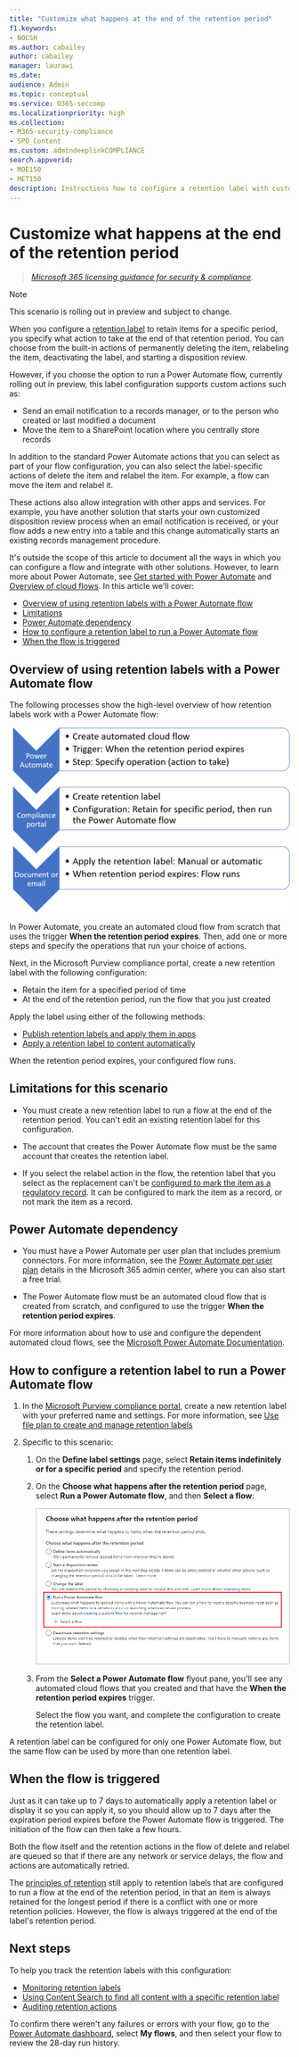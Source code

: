 ```yaml
---
title: "Customize what happens at the end of the retention period"
f1.keywords:
- NOCSH
ms.author: cabailey
author: cabailey
manager: laurawi
ms.date: 
audience: Admin
ms.topic: conceptual
ms.service: O365-seccomp
ms.localizationpriority: high
ms.collection: 
- M365-security-compliance
- SPO_Content
ms.custom: admindeeplinkCOMPLIANCE
search.appverid: 
- MOE150
- MET150
description: Instructions how to configure a retention label with custom actions and logic when the retention period has expired by using Power Automate flows.
---
```


# Customize what happens at the end of the retention period

>*[Microsoft 365 licensing guidance for security & compliance](/office365/servicedescriptions/microsoft-365-service-descriptions/microsoft-365-tenantlevel-services-licensing-guidance/microsoft-365-security-compliance-licensing-guidance).*

> [!NOTE]
> This scenario is rolling out in preview and subject to change.

When you configure a [retention label](retention.md) to retain items for a specific period, you specify what action to take at the end of that retention period. You can choose from the built-in actions of permanently deleting the item, relabeling the item, deactivating the label, and starting a disposition review.

However, if you choose the option to run a Power Automate flow, currently rolling out in preview, this label configuration supports custom actions such as:

- Send an email notification to a records manager, or to the person who created or last modified a document
- Move the item to a SharePoint location where you centrally store records

In addition to the standard Power Automate actions that you can select as part of your flow configuration, you can also select the label-specific actions of delete the item and relabel the item. For example, a flow can move the item and relabel it.

These actions also allow integration with other apps and services. For example, you have another solution that starts your own customized disposition review process when an email notification is received, or your flow adds a new entry into a table and this change automatically starts an existing records management procedure.

It's outside the scope of this article to document all the ways in which you can configure a flow and integrate with other solutions. However, to learn more about Power Automate, see [Get started with Power Automate](/power-automate/getting-started) and [Overview of cloud flows](/power-automate/overview-cloud). In this article we'll cover:

- [Overview of using retention labels with a Power Automate flow](#overview-of-using-retention-labels-with-a-power-automate-flow)
- [Limitations](#limitations-for-this-scenario)
- [Power Automate dependency](#power-automate-dependency)
- [How to configure a retention label to run a Power Automate flow](#how-to-configure-a-retention-label-to-run-a-power-automate-flow)
- [When the flow is triggered](#when-the-flow-is-triggered)
 

## Overview of using retention labels with a Power Automate flow

The following processes show the high-level overview of how retention labels work with a Power Automate flow:

![Process overview of how retention labels work with a Power Automate flow.](../media/retention-label-flow-overview.png)

In Power Automate, you create an automated cloud flow from scratch that uses the trigger **When the retention period expires**. Then, add one or more steps and specify the operations that run your choice of actions.

Next, in the Microsoft Purview compliance portal, create a new retention label with the following configuration:
- Retain the item for a specified period of time
- At the end of the retention period, run the flow that you just created

Apply the label using either of the following methods:
- [Publish retention labels and apply them in apps](create-apply-retention-labels.md)
- [Apply a retention label to content automatically](apply-retention-labels-automatically.md)

When the retention period expires, your configured flow runs.

## Limitations for this scenario

- You must create a new retention label to run a flow at the end of the retention period. You can't edit an existing retention label for this configuration.

- The account that creates the Power Automate flow must be the same account that creates the retention label.

- If you select the relabel action in the flow, the retention label that you select as the replacement can't be [configured to mark the item as a regulatory record](declare-records.md#configuring-retention-labels-to-declare-records). It can be configured to mark the item as a record, or not mark the item as a record.

## Power Automate dependency

- You must have a Power Automate per user plan that includes premium connectors. For more information, see the [Power Automate per user plan](https://admin.microsoft.com/AdminPortal/Home?ref=/catalog/offer-details/power-automate-per-user-plan/7CF37992-A897-4DB2-82C1-BDA8C1C3EB76) details in the Microsoft 365 admin center, where you can also start a free trial.

- The Power Automate flow must be an automated cloud flow that is created from scratch, and configured to use the trigger **When the retention period expires**.

For more information about how to use and configure the dependent automated cloud flows, see the [Microsoft Power Automate Documentation](/power-automate).

## How to configure a retention label to run a Power Automate flow

1. In the [Microsoft Purview compliance portal](https://go.microsoft.com/fwlink/p/?linkid=2077149), create a new retention label with your preferred name and settings. For more information, see [Use file plan to create and manage retention labels](file-plan-manager.md)

2. Specific to this scenario:
    
    1. On the **Define label settings** page, select **Retain items indefinitely or for a specific period** and specify the retention period.
    
    2. On the **Choose what happens after the retention period** page, select **Run a Power Automate flow**, and then **Select a flow**:
        
        ![Configuring a retention label to run a Power Automate flow after the retention period expires.](../media/retention-label-flow-configuration.png)
        
    
    3. From the **Select a Power Automate flow** flyout pane, you'll see any automated cloud flows that you created and that have the **When the retention period expires** trigger.
        
        Select the flow you want, and complete the configuration to create the retention label.

A retention label can be configured for only one Power Automate flow, but the same flow can be used by more than one retention label.

## When the flow is triggered

Just as it can take up to 7 days to automatically apply a retention label or display it so you can apply it, so you should allow up to 7 days after the expiration period expires before the Power Automate flow is triggered. The initiation of the flow can then take a few hours.

Both the flow itself and the retention actions in the flow of delete and relabel are queued so that if there are any network or service delays, the flow and actions are automatically retried.

The [principles of retention](retention.md#the-principles-of-retention-or-what-takes-precedence) still apply to retention labels that are configured to run a flow at the end of the retention period, in that an item is always retained for the longest period if there is a conflict with one or more retention policies. However, the flow is always triggered at the end of the label's retention period.


## Next steps

To help you track the retention labels with this configuration:

- [Monitoring retention labels](retention.md#monitoring-retention-labels)
- [Using Content Search to find all content with a specific retention label](retention.md#using-content-search-to-find-all-content-with-a-specific-retention-label)
- [Auditing retention actions](retention.md#auditing-retention-actions)

To confirm there weren't any failures or errors with your flow, go to the [Power Automate dashboard](https://flow.microsoft.com), select **My flows**, and then select your flow to review the 28-day run history.

